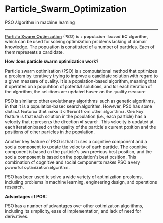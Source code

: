 # Particle_Swarm_Optimization
PSO Algorithm in machine learning

----

[Particle Swarm Optimization](https://arxiv.org/pdf/1907.12659.pdf#:~:text=Particle%20Swarm%20Optimization%20(PSO)%20%5B,of%20them%20represents%20a%20candidate.) 
(PSO) is a population- based EC algorithm, which can be used for solving optimization problems lacking of domain knowledge. The population is constituted of a number of particles. Each of them represents a candidate.

**How does particle swarm optimization work?**

Particle swarm optimization (PSO) is a computational method that optimizes a problem by iteratively trying to improve a candidate solution with regard to a given measure of quality. It is a population-based algorithm, meaning that it operates on a population of potential solutions, and for each iteration of the algorithm, the solutions are updated based on the quality measure.

PSO is similar to other evolutionary algorithms, such as genetic algorithms, in that it is a population-based search algorithm. However, PSO has some distinct features that make it different from other algorithms. One key feature is that each solution in the population (i.e., each particle) has a velocity that represents the direction of search. This velocity is updated at each iteration based on the quality of the particle's current position and the positions of other particles in the population.

Another key feature of PSO is that it uses a cognitive component and a social component to update the velocity of each particle. The cognitive component is based on the particle's own previous best position, and the social component is based on the population's best position. This combination of cognitive and social components makes PSO a very powerful optimization algorithm.

PSO has been used to solve a wide variety of optimization problems, including problems in machine learning, engineering design, and operations research.

**Advantages of POS:**

PSO has a number of advantages over other optimization algorithms, including its simplicity, ease of implementation, and lack of need for derivatives.


